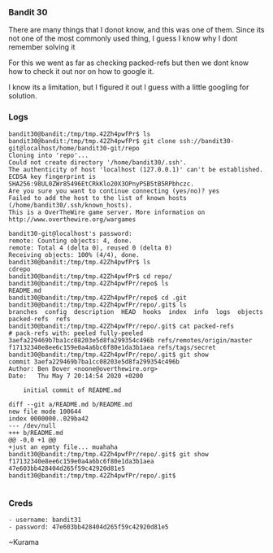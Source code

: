 ### Bandit 30

There are many things that I donot know, and this was one of them. Since its not one of the most commonly used thing, I guess I know why I dont remember solving it

For this we went as far as checking packed-refs but then we dont know how to check it out nor on how to google it.

I know its a limitation, but I figured it out I guess with a little googling for solution.

### Logs
```
bandit30@bandit:/tmp/tmp.42Zh4pwfPr$ ls
bandit30@bandit:/tmp/tmp.42Zh4pwfPr$ git clone ssh://bandit30-git@localhost/home/bandit30-git/repo
Cloning into 'repo'...
Could not create directory '/home/bandit30/.ssh'.
The authenticity of host 'localhost (127.0.0.1)' can't be established.
ECDSA key fingerprint is SHA256:98UL0ZWr85496EtCRkKlo20X3OPnyPSB5tB5RPbhczc.
Are you sure you want to continue connecting (yes/no)? yes
Failed to add the host to the list of known hosts (/home/bandit30/.ssh/known_hosts).
This is a OverTheWire game server. More information on http://www.overthewire.org/wargames

bandit30-git@localhost's password: 
remote: Counting objects: 4, done.
remote: Total 4 (delta 0), reused 0 (delta 0)
Receiving objects: 100% (4/4), done.
bandit30@bandit:/tmp/tmp.42Zh4pwfPr$ ls
cdrepo
bandit30@bandit:/tmp/tmp.42Zh4pwfPr$ cd repo/
bandit30@bandit:/tmp/tmp.42Zh4pwfPr/repo$ ls
README.md
bandit30@bandit:/tmp/tmp.42Zh4pwfPr/repo$ cd .git
bandit30@bandit:/tmp/tmp.42Zh4pwfPr/repo/.git$ ls
branches  config  description  HEAD  hooks  index  info  logs  objects  packed-refs  refs
bandit30@bandit:/tmp/tmp.42Zh4pwfPr/repo/.git$ cat packed-refs 
# pack-refs with: peeled fully-peeled 
3aefa229469b7ba1cc08203e5d8fa299354c496b refs/remotes/origin/master
f17132340e8ee6c159e0a4a6bc6f80e1da3b1aea refs/tags/secret
bandit30@bandit:/tmp/tmp.42Zh4pwfPr/repo/.git$ git show 
commit 3aefa229469b7ba1cc08203e5d8fa299354c496b
Author: Ben Dover <noone@overthewire.org>
Date:   Thu May 7 20:14:54 2020 +0200

    initial commit of README.md

diff --git a/README.md b/README.md
new file mode 100644
index 0000000..029ba42
--- /dev/null
+++ b/README.md
@@ -0,0 +1 @@
+just an epmty file... muahaha
bandit30@bandit:/tmp/tmp.42Zh4pwfPr/repo/.git$ git show f17132340e8ee6c159e0a4a6bc6f80e1da3b1aea
47e603bb428404d265f59c42920d81e5
bandit30@bandit:/tmp/tmp.42Zh4pwfPr/repo/.git$ 


```

### Creds
```
- username: bandit31
- password: 47e603bb428404d265f59c42920d81e5
```


 ~Kurama
